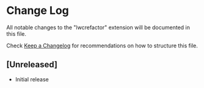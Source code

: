 # Change Log

All notable changes to the "lwcrefactor" extension will be documented in this file.

Check [Keep a Changelog](http://keepachangelog.com/) for recommendations on how to structure this file.

## [Unreleased]

- Initial release